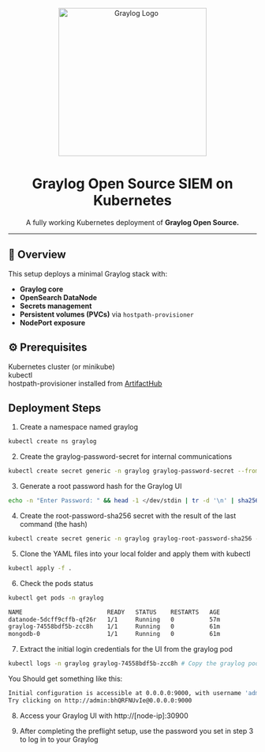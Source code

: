 <p align="center">
  <img src="https://upload.wikimedia.org/wikipedia/commons/thumb/b/b2/Graylog_logo.svg/2560px-Graylog_logo.svg.png?s=800&v=4" alt="Graylog Logo" width="300"/>
</p>

<h1 align="center">Graylog Open Source SIEM on Kubernetes</h1>

<p align="center">
  A fully working Kubernetes deployment of <strong>Graylog Open Source.</strong>
</p>

---

## 📌 Overview


This setup deploys a minimal Graylog stack with:
- **Graylog core**
- **OpenSearch DataNode**
- **Secrets management**
- **Persistent volumes (PVCs)** via `hostpath-provisioner`
- **NodePort exposure**

## ⚙️ Prerequisites

Kubernetes cluster (or minikube)  
kubectl  
hostpath-provisioner installed from <a href="https://artifacthub.io/packages/helm/rimusz/hostpath-provisioner">ArtifactHub</a>

## Deployment Steps


1. Create a namespace named graylog 
```bash
kubectl create ns graylog
```

2. Create the graylog-password-secret for internal communications
```bash
kubectl create secret generic -n graylog graylog-password-secret --from-literal=GRAYLOG_PASSWORD_SECRET=$(< /dev/urandom tr -dc A-Z-a-z-0-9 | head -c${1:-96};echo;)
```

3. Generate a root password hash for the Graylog UI
```bash
echo -n "Enter Password: " && head -1 </dev/stdin | tr -d '\n' | sha256sum | cut -d" " -f1
```

4. Create the root-password-sha256 secret with the result of the last command (the hash)
```bash
kubectl create secret generic -n graylog graylog-root-password-sha256 --from-literal=GRAYLOG_PASSWORD_SHA256=['YOUR PASSWORD HASH']
```

5. Clone the YAML files into your local folder and apply them with kubectl
```bash
kubectl apply -f .
```

6. Check the pods status
```bash
kubectl get pods -n graylog
```

```bash
NAME                        READY   STATUS    RESTARTS   AGE
datanode-5dcff9cffb-qf26r   1/1     Running   0          57m
graylog-74558bdf5b-zcc8h    1/1     Running   0          61m
mongodb-0                   1/1     Running   0          61m
```

7. Extract the initial login credentials for the UI from the graylog pod
```bash
kubectl logs -n graylog graylog-74558bdf5b-zcc8h # Copy the graylog pod name from above (in your case it will be different)
```
You Should get something like this:
```bash
Initial configuration is accessible at 0.0.0.0:9000, with username 'admin' and password 'bhQRFNUvIe'.
Try clicking on http://admin:bhQRFNUvIe@0.0.0.0:9000
```

8. Access your Graylog UI with http://[node-ip]:30900

9. After completing the preflight setup, use the password you set in step 3 to log in to your Graylog
